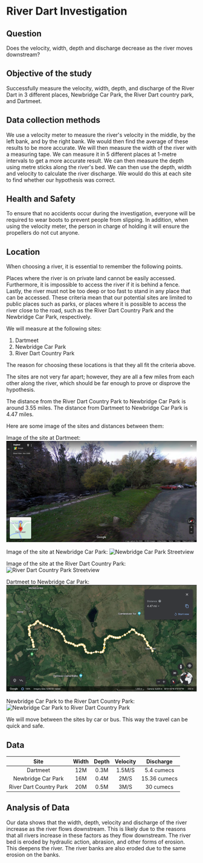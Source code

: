 # River Dart Investigation

## Question

Does the velocity, width, depth and discharge decrease as the river moves downstream?

## Objective of the study

Successfully measure the velocity, width, depth, and discharge of the River Dart in 3 different places, Newbridge Car Park, the River Dart country park, and Dartmeet.

## Data collection methods

We use a velocity meter to measure the river's velocity in the middle, by the left bank, and by the right bank. We would then find the average of these results to be more accurate. We will then measure the width of the river with a measuring tape. We can measure it in 5 different places at 1-metre intervals to get a more accurate result. We can then measure the depth using metre sticks along the river's bed. We can then use the depth, width and velocity to calculate the river discharge. We would do this at each site to find whether our hypothesis was correct.

## Health and Safety

To ensure that no accidents occur during the investigation, everyone will be required to wear boots to prevent people from slipping. In addition, when using the velocity meter, the person in charge of holding it will ensure the propellers do not cut anyone.

## Location
When choosing a river, it is essential to remember the following points.

Places where the river is on private land cannot be easily accessed. Furthermore, it is impossible to access the river if it is behind a fence. Lastly,  the river must not be too deep or too fast to stand in any place that can be accessed. These criteria mean that our potential sites are limited to public places such as parks, or places where it is possible to access the river close to the road, such as the River Dart Country Park and the Newbridge Car Park, respectively.

We will measure at the following sites:

1. Dartmeet
2. Newbridge Car Park
3. River Dart Country Park

The reason for choosing these locations is that they all fit the criteria above.

The sites are not very far apart; however, they are all a few miles from each other along the river, which should be far enough to prove or disprove the hypothesis.

The distance from the River Dart Country Park to Newbridge Car Park is around 3.55 miles. The distance from Dartmeet to Newbridge Car Park is 4.47 miles.

Here are some image of the sites and distances between them:

Image of the site at Dartmeet:
![Dartmeet Streetview](Images/dartmeet-streetview.png)

Image of the site at Newbridge Car Park:
![Newbridge Car Park Streetview](Images/Newbridge-carpark-streetview.png)

Image of the site at the River Dart Country Park:
![River Dart Country Park Streetview](Images/river-dart-country-park-streetview.png)

Dartmeet to Newbridge Car Park:
![Dartmeet to Newbridge Car Park](Images/dartmeet-to-Newbridge-car-park.png)

Newbridge Car Park to the River Dart Country Park:
![Newbridge Car Park to River Dart Country Park](Images/Newbridge-car-park-to-river-dart-country-park.png)

We will move between the sites by car or bus. This way the travel can be quick and safe.

## Data

|           Site          | Width | Depth | Velocity |   Discharge  |
|:-----------------------:|:-----:|:-----:|:--------:|:------------:|
|         Dartmeet        |  12M  |  0.3M |  1.5M/S  |  5.4 cumecs  |
|    Newbridge Car Park   |  16M  |  0.4M |   2M/S   | 15.36 cumecs |
| River Dart Country Park |  20M  |  0.5M |   3M/S   |   30 cumecs  |

## Analysis of Data

Our data shows that the width, depth, velocity and discharge of the river increase as the river flows downstream. This is likely due to the reasons that all rivers increase in these factors as they flow downstream. The river bed is eroded by hydraulic action, abrasion, and other forms of erosion. This deepens the river. The river banks are also eroded due to the same erosion on the banks.
